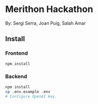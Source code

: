 # Merithon Hackathon

By: Sergi Serra, Joan Puig, Salah Amar

## Install

### Frontend

```sh
npm install
```

### Backend

```sh
npm install
cp .env.example .env
# Configure OpenAI key.
```
